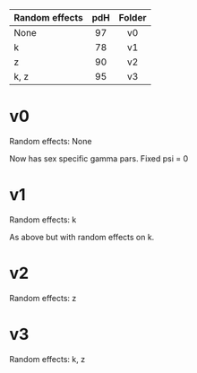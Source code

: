 
| Random effects | pdH | Folder |
| -------------- |:---:|:------:|
| None           | 97  | v0     |
| k              | 78  | v1     |
| z              | 90  | v2     |
| k, z           | 95  | v3     |


# v0

Random effects: None

Now has sex specific gamma pars. Fixed psi = 0


# v1

Random effects: k

As above but with random effects on k.


# v2

Random effects: z


# v3

Random effects: k, z



